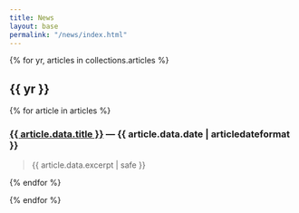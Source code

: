 ```yaml
---
title: News
layout: base
permalink: "/news/index.html"
---
```


{% for yr, articles in collections.articles %}

## {{ yr }}

{% for article in articles %}

### <a href="{{ article.data.permalink }}">{{ article.data.title }}</a> — <span class="article-date">{{ article.data.date | articledateformat }}</span>

> {{ article.data.excerpt | safe }}

{% endfor %}

{% endfor %}
